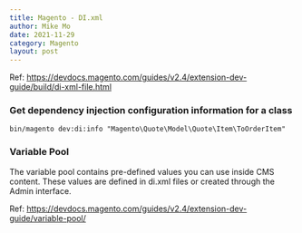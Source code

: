 ```yaml
---
title: Magento - DI.xml
author: Mike Mo
date: 2021-11-29
category: Magento
layout: post
---
```


Ref: https://devdocs.magento.com/guides/v2.4/extension-dev-guide/build/di-xml-file.html

### Get dependency injection configuration information for a class
```
bin/magento dev:di:info "Magento\Quote\Model\Quote\Item\ToOrderItem"
```

### Variable Pool
The variable pool contains pre-defined values you can use inside CMS content. These values are defined in di.xml files or created through the Admin interface.

Ref: https://devdocs.magento.com/guides/v2.4/extension-dev-guide/variable-pool/

